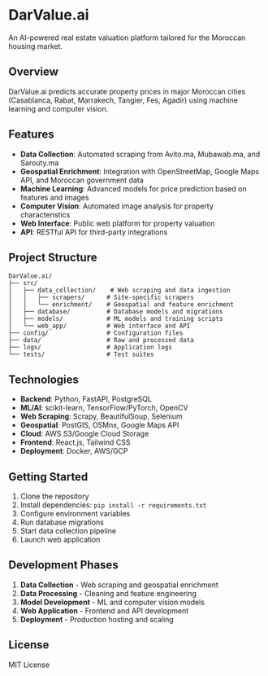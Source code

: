 # DarValue.ai

An AI-powered real estate valuation platform tailored for the Moroccan housing market.

## Overview

DarValue.ai predicts accurate property prices in major Moroccan cities (Casablanca, Rabat, Marrakech, Tangier, Fes, Agadir) using machine learning and computer vision.

## Features

- **Data Collection**: Automated scraping from Avito.ma, Mubawab.ma, and Sarouty.ma
- **Geospatial Enrichment**: Integration with OpenStreetMap, Google Maps API, and Moroccan government data
- **Machine Learning**: Advanced models for price prediction based on features and images
- **Computer Vision**: Automated image analysis for property characteristics
- **Web Interface**: Public web platform for property valuation
- **API**: RESTful API for third-party integrations

## Project Structure

```
DarValue.ai/
├── src/
│   ├── data_collection/    # Web scraping and data ingestion
│   │   ├── scrapers/      # Site-specific scrapers
│   │   └── enrichment/    # Geospatial and feature enrichment
│   ├── database/          # Database models and migrations
│   ├── models/            # ML models and training scripts
│   └── web_app/           # Web interface and API
├── config/                # Configuration files
├── data/                  # Raw and processed data
├── logs/                  # Application logs
└── tests/                 # Test suites
```

## Technologies

- **Backend**: Python, FastAPI, PostgreSQL
- **ML/AI**: scikit-learn, TensorFlow/PyTorch, OpenCV
- **Web Scraping**: Scrapy, BeautifulSoup, Selenium
- **Geospatial**: PostGIS, OSMnx, Google Maps API
- **Cloud**: AWS S3/Google Cloud Storage
- **Frontend**: React.js, Tailwind CSS
- **Deployment**: Docker, AWS/GCP

## Getting Started

1. Clone the repository
2. Install dependencies: `pip install -r requirements.txt`
3. Configure environment variables
4. Run database migrations
5. Start data collection pipeline
6. Launch web application

## Development Phases

1. **Data Collection** - Web scraping and geospatial enrichment
2. **Data Processing** - Cleaning and feature engineering
3. **Model Development** - ML and computer vision models
4. **Web Application** - Frontend and API development
5. **Deployment** - Production hosting and scaling

## License

MIT License